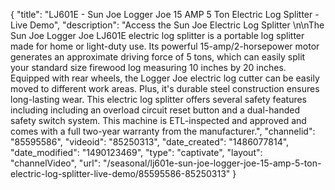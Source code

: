 {
    "title": "LJ601E - Sun Joe Logger Joe 15 AMP 5 Ton Electric Log Splitter - Live Demo",
    "description": "Access the Sun Joe Electric Log Splitter \n\nThe Sun Joe Logger Joe LJ601E electric log splitter is a portable log splitter made for home or light-duty use. Its powerful 15-amp\/2-horsepower motor generates an approximate driving force of 5 tons, which can easily split your standard size firewood log measuring 10 inches by 20 inches. Equipped with rear wheels, the Logger Joe electric log cutter can be easily moved to different work areas. Plus, it's durable steel construction ensures long-lasting wear. This electric log splitter offers several safety features including including an overload circuit reset button and a dual-handed safety switch system. This machine is ETL-inspected and approved and comes with a full two-year warranty from the manufacturer.",
    "channelid": "85595586",
    "videoid": "85250313",
    "date_created": "1486077814",
    "date_modified": "1490123469",
    "type": "captivate",
    "layout": "channelVideo",
    "url": "\/seasonal\/lj601e-sun-joe-logger-joe-15-amp-5-ton-electric-log-splitter-live-demo\/85595586-85250313"
}
